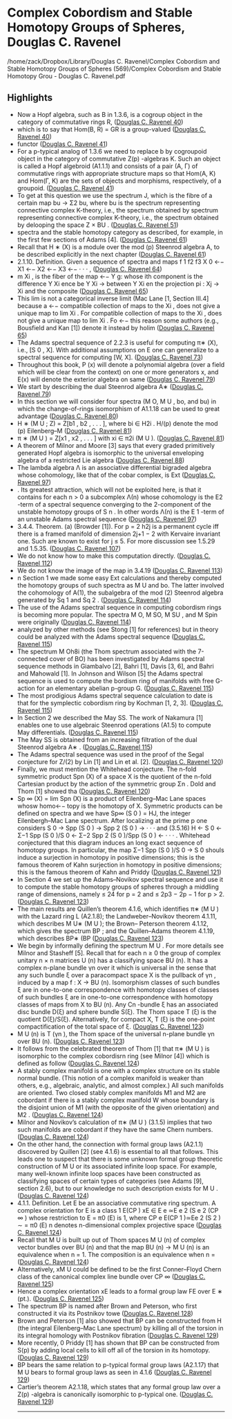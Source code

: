 # Complex Cobordism and Stable Homotopy Groups of Spheres, Douglas C. Ravenel

/home/zack/Dropbox/Library/Douglas C. Ravenel/Complex Cobordism and Stable Homotopy Groups of Spheres (569)/Complex Cobordism and Stable Homotopy Grou - Douglas C. Ravenel.pdf

## Highlights

- Now a Hopf algebra, such as B in 1\.3\.6, is a cogroup object in the category of commutative rings R, (<a href="file:////home/zack/Dropbox/Library/Douglas C. Ravenel/Complex Cobordism and Stable Homotopy Groups of Spheres (569)/Complex Cobordism and Stable Homotopy Grou - Douglas C. Ravenel.pdf#page=40" target="_blank">Douglas C. Ravenel 40</a>)
- which is to say that Hom\(B, R\) = GR is a group-valued (<a href="file:////home/zack/Dropbox/Library/Douglas C. Ravenel/Complex Cobordism and Stable Homotopy Groups of Spheres (569)/Complex Cobordism and Stable Homotopy Grou - Douglas C. Ravenel.pdf#page=40" target="_blank">Douglas C. Ravenel 40</a>)
- functor (<a href="file:////home/zack/Dropbox/Library/Douglas C. Ravenel/Complex Cobordism and Stable Homotopy Groups of Spheres (569)/Complex Cobordism and Stable Homotopy Grou - Douglas C. Ravenel.pdf#page=41" target="_blank">Douglas C. Ravenel 41</a>)
- For a p-typical analog of 1\.3\.6 we need to replace b by cogroupoid object in the category of commutative Z\(p\) -algebras K\. Such an object is called a Hopf algebroid \(A1\.1\.1\) and consists of a pair \(A, Γ\) of commutative rings with appropriate structure maps so that Hom\(A, K\) and Hom\(Γ, K\) are the sets of objects and morphisms, respectively, of a groupoid\. (<a href="file:////home/zack/Dropbox/Library/Douglas C. Ravenel/Complex Cobordism and Stable Homotopy Groups of Spheres (569)/Complex Cobordism and Stable Homotopy Grou - Douglas C. Ravenel.pdf#page=41" target="_blank">Douglas C. Ravenel 41</a>)
- To get at this question we use the spectrum J, which is the fibre of a certain map bu → Σ2 bu, where bu is the spectrum representing connective complex K-theory, i\.e\., the spectrum obtained by spectrum representing connective complex K-theory, i\.e\., the spectrum obtained by delooping the space Z × BU \. (<a href="file:////home/zack/Dropbox/Library/Douglas C. Ravenel/Complex Cobordism and Stable Homotopy Groups of Spheres (569)/Complex Cobordism and Stable Homotopy Grou - Douglas C. Ravenel.pdf#page=51" target="_blank">Douglas C. Ravenel 51</a>)
- spectra and the stable homotopy category as described, for example, in the first few sections of Adams [4]\. (<a href="file:////home/zack/Dropbox/Library/Douglas C. Ravenel/Complex Cobordism and Stable Homotopy Groups of Spheres (569)/Complex Cobordism and Stable Homotopy Grou - Douglas C. Ravenel.pdf#page=61" target="_blank">Douglas C. Ravenel 61</a>)
- Recall that H ∗ \(X\) is a module over the mod \(p\) Steenrod algebra A, to be described explicitly in the next chapter (<a href="file:////home/zack/Dropbox/Library/Douglas C. Ravenel/Complex Cobordism and Stable Homotopy Groups of Spheres (569)/Complex Cobordism and Stable Homotopy Grou - Douglas C. Ravenel.pdf#page=61" target="_blank">Douglas C. Ravenel 61</a>)
- 2\.1\.10\. Definition\. Given a sequence of spectra and maps f 1 f2 f3 X 0 ←− X1 ←− X2 ←− X3 ←− · · · , (<a href="file:////home/zack/Dropbox/Library/Douglas C. Ravenel/Complex Cobordism and Stable Homotopy Groups of Spheres (569)/Complex Cobordism and Stable Homotopy Grou - Douglas C. Ravenel.pdf#page=64" target="_blank">Douglas C. Ravenel 64</a>)
- m Xi , is the fiber of the map ←− Y g: whose ith component is the difference Y Xi ence be Y Xi → between Y Xi en the projection pi : Xj → Xi and the composite (<a href="file:////home/zack/Dropbox/Library/Douglas C. Ravenel/Complex Cobordism and Stable Homotopy Groups of Spheres (569)/Complex Cobordism and Stable Homotopy Grou - Douglas C. Ravenel.pdf#page=65" target="_blank">Douglas C. Ravenel 65</a>)
- This lim is not a categorical inverse limit \(Mac Lane [1, Section III\.4] because a ←− compatible collection of maps to the Xi , does not give a unique map to lim Xi \. For compatible collection of maps to the Xi , does not give a unique map to lim Xi \. Fo ←− this reason some authors \(e\.g\., Bousfield and Kan [1]\) denote it instead by holim (<a href="file:////home/zack/Dropbox/Library/Douglas C. Ravenel/Complex Cobordism and Stable Homotopy Groups of Spheres (569)/Complex Cobordism and Stable Homotopy Grou - Douglas C. Ravenel.pdf#page=65" target="_blank">Douglas C. Ravenel 65</a>)
- The Adams spectral sequence of 2\.2\.3 is useful for computing π∗ \(X\), i\.e\., [S 0 , X]\. With additional assumptions on E one can generalize to a spectral sequence for computing [W, X]\. (<a href="file:////home/zack/Dropbox/Library/Douglas C. Ravenel/Complex Cobordism and Stable Homotopy Groups of Spheres (569)/Complex Cobordism and Stable Homotopy Grou - Douglas C. Ravenel.pdf#page=73" target="_blank">Douglas C. Ravenel 73</a>)
- Throughout this book, P \(x\) will denote a polynomial algebra \(over a field which will be clear from the context\) on one or more generators x, and E\(x\) will denote the exterior algebra on same (<a href="file:////home/zack/Dropbox/Library/Douglas C. Ravenel/Complex Cobordism and Stable Homotopy Groups of Spheres (569)/Complex Cobordism and Stable Homotopy Grou - Douglas C. Ravenel.pdf#page=79" target="_blank">Douglas C. Ravenel 79</a>)
- We start by describing the dual Steenrod algebra A∗ (<a href="file:////home/zack/Dropbox/Library/Douglas C. Ravenel/Complex Cobordism and Stable Homotopy Groups of Spheres (569)/Complex Cobordism and Stable Homotopy Grou - Douglas C. Ravenel.pdf#page=79" target="_blank">Douglas C. Ravenel 79</a>)
- In this section we will consider four spectra \(M O, M U , bo, and bu\) in which the change-of-rings isomorphism of A1\.1\.18 can be used to great advantage (<a href="file:////home/zack/Dropbox/Library/Douglas C. Ravenel/Complex Cobordism and Stable Homotopy Groups of Spheres (569)/Complex Cobordism and Stable Homotopy Grou - Douglas C. Ravenel.pdf#page=80" target="_blank">Douglas C. Ravenel 80</a>)
- H ∗ \(M U ; Z\) = Z[b1 , b2 , \. \. \. ], where bi ∈ H2i \. H/\(p\) denote the mod \(p\) Eilenberg–M (<a href="file:////home/zack/Dropbox/Library/Douglas C. Ravenel/Complex Cobordism and Stable Homotopy Groups of Spheres (569)/Complex Cobordism and Stable Homotopy Grou - Douglas C. Ravenel.pdf#page=81" target="_blank">Douglas C. Ravenel 81</a>)
- π ∗ \(M U \) = Z[x1 , x2 , \. \. \. ] with xi ∈ π2i \(M U \)\. (<a href="file:////home/zack/Dropbox/Library/Douglas C. Ravenel/Complex Cobordism and Stable Homotopy Groups of Spheres (569)/Complex Cobordism and Stable Homotopy Grou - Douglas C. Ravenel.pdf#page=81" target="_blank">Douglas C. Ravenel 81</a>)
- A theorem of Milnor and Moore [3] says that every graded primitively generated Hopf algebra is isomorphic to the universal enveloping algebra of a restricted Lie algebra (<a href="file:////home/zack/Dropbox/Library/Douglas C. Ravenel/Complex Cobordism and Stable Homotopy Groups of Spheres (569)/Complex Cobordism and Stable Homotopy Grou - Douglas C. Ravenel.pdf#page=88" target="_blank">Douglas C. Ravenel 88</a>)
- The lambda algebra Λ is an associative differential bigraded algebra whose cohomology, like that of the cobar complex, is Ext (<a href="file:////home/zack/Dropbox/Library/Douglas C. Ravenel/Complex Cobordism and Stable Homotopy Groups of Spheres (569)/Complex Cobordism and Stable Homotopy Grou - Douglas C. Ravenel.pdf#page=97" target="_blank">Douglas C. Ravenel 97</a>)
- \. Its greatest attraction, which will not be exploited here, is that it contains for each n > 0 a subcomplex Λ\(n\) whose cohomology is the E2 -term of a spectral sequence converging to the 2-component of the unstable homotopy groups of S n \. In other words Λ\(n\) is the E 1 -term of an unstable Adams spectral sequence (<a href="file:////home/zack/Dropbox/Library/Douglas C. Ravenel/Complex Cobordism and Stable Homotopy Groups of Spheres (569)/Complex Cobordism and Stable Homotopy Grou - Douglas C. Ravenel.pdf#page=97" target="_blank">Douglas C. Ravenel 97</a>)
- 3\.4\.4\. Theorem\. \(a\) \(Browder [1]\)\. For p = 2 h2j is a permanent cycle iff there is a framed manifold of dimension 2j+1 − 2 with Kervaire invariant one\. Such are known to exist for j ≤ 5\. For more discussion see 1\.5\.29 and 1\.5\.35\. (<a href="file:////home/zack/Dropbox/Library/Douglas C. Ravenel/Complex Cobordism and Stable Homotopy Groups of Spheres (569)/Complex Cobordism and Stable Homotopy Grou - Douglas C. Ravenel.pdf#page=107" target="_blank">Douglas C. Ravenel 107</a>)
- We do not know how to make this computation directly\. (<a href="file:////home/zack/Dropbox/Library/Douglas C. Ravenel/Complex Cobordism and Stable Homotopy Groups of Spheres (569)/Complex Cobordism and Stable Homotopy Grou - Douglas C. Ravenel.pdf#page=112" target="_blank">Douglas C. Ravenel 112</a>)
- We do not know the image of the map in 3\.4\.19 (<a href="file:////home/zack/Dropbox/Library/Douglas C. Ravenel/Complex Cobordism and Stable Homotopy Groups of Spheres (569)/Complex Cobordism and Stable Homotopy Grou - Douglas C. Ravenel.pdf#page=113" target="_blank">Douglas C. Ravenel 113</a>)
- n Section 1 we made some easy Ext calculations and thereby computed the homotopy groups of such spectra as M U and bo\. The latter involved the cohomology of A\(1\), the subalgebra of the mod \(2\) Steenrod algebra generated by Sq 1 and Sq 2 \. (<a href="file:////home/zack/Dropbox/Library/Douglas C. Ravenel/Complex Cobordism and Stable Homotopy Groups of Spheres (569)/Complex Cobordism and Stable Homotopy Grou - Douglas C. Ravenel.pdf#page=114" target="_blank">Douglas C. Ravenel 114</a>)
- The use of the Adams spectral sequence in computing cobordism rings is becoming more popular\. The spectra M O, M SO, M SU , and M Spin were originally (<a href="file:////home/zack/Dropbox/Library/Douglas C. Ravenel/Complex Cobordism and Stable Homotopy Groups of Spheres (569)/Complex Cobordism and Stable Homotopy Grou - Douglas C. Ravenel.pdf#page=114" target="_blank">Douglas C. Ravenel 114</a>)
- analyzed by other methods \(see Stong [1] for references\) but in theory could be analyzed with the Adams spectral sequence (<a href="file:////home/zack/Dropbox/Library/Douglas C. Ravenel/Complex Cobordism and Stable Homotopy Groups of Spheres (569)/Complex Cobordism and Stable Homotopy Grou - Douglas C. Ravenel.pdf#page=115" target="_blank">Douglas C. Ravenel 115</a>)
- The spectrum M Oh8i \(the Thom spectrum associated with the 7-connected cover of BO\) has been investigated by Adams spectral sequence methods in Giambalvo [2], Bahri [1], Davis [3, 6], and Bahri and Mahowald [1]\. In Johnson and Wilson [5] the Adams spectral sequence is used to compute the bordism ring of manifolds with free G-action for an elementary abelian p-group G\. (<a href="file:////home/zack/Dropbox/Library/Douglas C. Ravenel/Complex Cobordism and Stable Homotopy Groups of Spheres (569)/Complex Cobordism and Stable Homotopy Grou - Douglas C. Ravenel.pdf#page=115" target="_blank">Douglas C. Ravenel 115</a>)
- The most prodigious Adams spectral sequence calculation to date is that for the symplectic cobordism ring by Kochman [1, 2, 3]\. (<a href="file:////home/zack/Dropbox/Library/Douglas C. Ravenel/Complex Cobordism and Stable Homotopy Groups of Spheres (569)/Complex Cobordism and Stable Homotopy Grou - Douglas C. Ravenel.pdf#page=115" target="_blank">Douglas C. Ravenel 115</a>)
- In Section 2 we described the May SS\. The work of Nakamura [1] enables one to use algebraic Steenrod operations \(A1\.5\) to compute May differentials\. (<a href="file:////home/zack/Dropbox/Library/Douglas C. Ravenel/Complex Cobordism and Stable Homotopy Groups of Spheres (569)/Complex Cobordism and Stable Homotopy Grou - Douglas C. Ravenel.pdf#page=115" target="_blank">Douglas C. Ravenel 115</a>)
- The May SS is obtained from an increasing filtration of the dual Steenrod algebra A∗ \. (<a href="file:////home/zack/Dropbox/Library/Douglas C. Ravenel/Complex Cobordism and Stable Homotopy Groups of Spheres (569)/Complex Cobordism and Stable Homotopy Grou - Douglas C. Ravenel.pdf#page=115" target="_blank">Douglas C. Ravenel 115</a>)
- The Adams spectral sequence was used in the proof of the Segal conjecture for Z/\(2\) by Lin [1] and Lin et al\. [2]\. (<a href="file:////home/zack/Dropbox/Library/Douglas C. Ravenel/Complex Cobordism and Stable Homotopy Groups of Spheres (569)/Complex Cobordism and Stable Homotopy Grou - Douglas C. Ravenel.pdf#page=120" target="_blank">Douglas C. Ravenel 120</a>)
- Finally, we must mention the Whitehead conjecture\. The n-fold symmetric product Spn \(X\) of a space X is the quotient of the n-fold Cartesian product by the action of the symmetric group Σn \. Dold and Thom [1] showed tha (<a href="file:////home/zack/Dropbox/Library/Douglas C. Ravenel/Complex Cobordism and Stable Homotopy Groups of Spheres (569)/Complex Cobordism and Stable Homotopy Grou - Douglas C. Ravenel.pdf#page=120" target="_blank">Douglas C. Ravenel 120</a>)
- Sp ∞ \(X\) = lim Spn \(X\) is a product of Eilenberg–Mac Lane spaces whosw homo←− topy is the homotopy of X\. Symmetric products can be defined on spectra and we have Sp∞ \(S 0 \) = HJ, the integer Eilenbergh–Mac Lane spectrum\. After localizing at the prime p one considers S 0 → Spp \(S 0 \) → Spp 2 \(S 0 \) → · · · and \(3\.5\.16\) H ← S 0 ← Σ−1 Spp \(S 0 \)/S 0 ← Σ−2 Spp 2 \(S 0 \)/Spp \(S 0 \) ← · · · \. Whitehead conjectured that this diagram induces an long exact sequence of homotopy groups\. In particular, the map Σ−1 Spp \(S 0 \)/S 0 → S 0 shouls induce a surjection in homotopy in positive dimensions; this is the famous theorem of Kahn surjection in homotopy in positive dimensions; this is the famous theorem of Kahn and Priddy (<a href="file:////home/zack/Dropbox/Library/Douglas C. Ravenel/Complex Cobordism and Stable Homotopy Groups of Spheres (569)/Complex Cobordism and Stable Homotopy Grou - Douglas C. Ravenel.pdf#page=121" target="_blank">Douglas C. Ravenel 121</a>)
- In Section 4 we set up the Adams–Novikov spectral sequence and use it to compute the stable homotopy groups of spheres through a middling range of dimensions, namely ≤ 24 for p = 2 and ≤ 2p3 − 2p − 1 for p > 2\. (<a href="file:////home/zack/Dropbox/Library/Douglas C. Ravenel/Complex Cobordism and Stable Homotopy Groups of Spheres (569)/Complex Cobordism and Stable Homotopy Grou - Douglas C. Ravenel.pdf#page=123" target="_blank">Douglas C. Ravenel 123</a>)
- The main results are Quillen’s theorem 4\.1\.6, which identifies π∗ \(M U \) with the Lazard ring L \(A2\.1\.8\); the Landweber–Novikov theorem 4\.1\.11, which describes M U∗ \(M U \); the Brown– Peterson theorem 4\.1\.12, which gives the spectrum BP ; and the Quillen–Adams theorem 4\.1\.19, which describes BP∗ \(BP (<a href="file:////home/zack/Dropbox/Library/Douglas C. Ravenel/Complex Cobordism and Stable Homotopy Groups of Spheres (569)/Complex Cobordism and Stable Homotopy Grou - Douglas C. Ravenel.pdf#page=123" target="_blank">Douglas C. Ravenel 123</a>)
- We begin by informally defining the spectrum M U \. For more details see Milnor and Stasheff [5]\. Recall that for each n ≥ 0 the group of complex unitary n × n matrices U \(n\) has a classifying space BU \(n\)\. It has a complex n-plane bundle γn over it which is universal in the sense that any such bundle ξ over a paracompact space X is the pullback of γn , induced by a map f : X → BU \(n\)\. Isomorphism classes of such bundles ξ are in one-to-one correspondence with homotopy classes of classes of such bundles ξ are in one-to-one correspondence with homotopy classes of maps from X to BU \(n\)\. Any Cn -bundle ξ has an associated disc bundle D\(ξ\) and sphere bundle S\(ξ\)\. The Thom space T \(ξ\) is the quotient D\(ξ\)/S\(ξ\)\. Alternatively, for compact X, T \(ξ\) is the one-point compactification of the total space of ξ\. (<a href="file:////home/zack/Dropbox/Library/Douglas C. Ravenel/Complex Cobordism and Stable Homotopy Groups of Spheres (569)/Complex Cobordism and Stable Homotopy Grou - Douglas C. Ravenel.pdf#page=123" target="_blank">Douglas C. Ravenel 123</a>)
- M U \(n\) is T \(γn \), the Thom space of the universal n-plane bundle γn over BU \(n\)\. (<a href="file:////home/zack/Dropbox/Library/Douglas C. Ravenel/Complex Cobordism and Stable Homotopy Groups of Spheres (569)/Complex Cobordism and Stable Homotopy Grou - Douglas C. Ravenel.pdf#page=123" target="_blank">Douglas C. Ravenel 123</a>)
- It follows from the celebrated theorem of Thom [1] that π∗ \(M U \) is isomorphic to the complex cobordisrn ring \(see Milnor [4]\) which is defined as follow (<a href="file:////home/zack/Dropbox/Library/Douglas C. Ravenel/Complex Cobordism and Stable Homotopy Groups of Spheres (569)/Complex Cobordism and Stable Homotopy Grou - Douglas C. Ravenel.pdf#page=124" target="_blank">Douglas C. Ravenel 124</a>)
- A stably complex manifold is one with a complex structure on its stable normal bundle\. \(This notion of a complex manifold is weaker than others, e\.g\., algebraic, analytic, and almost complex\.\) All such manifolds are oriented\. Two closed stably complex manifolds M1 and M2 are cobordant if there is a stably complex manifold W whose boundary is the disjoint union of M1 \(with the opposite of the given orientation\) and M2 \. (<a href="file:////home/zack/Dropbox/Library/Douglas C. Ravenel/Complex Cobordism and Stable Homotopy Groups of Spheres (569)/Complex Cobordism and Stable Homotopy Grou - Douglas C. Ravenel.pdf#page=124" target="_blank">Douglas C. Ravenel 124</a>)
- Milnor and Novikov’s calculation of π∗ \(M U \) \(3\.1\.5\) implies that two such manifolds are cobordant if they have the same Chern numbers\. (<a href="file:////home/zack/Dropbox/Library/Douglas C. Ravenel/Complex Cobordism and Stable Homotopy Groups of Spheres (569)/Complex Cobordism and Stable Homotopy Grou - Douglas C. Ravenel.pdf#page=124" target="_blank">Douglas C. Ravenel 124</a>)
- On the other hand, the connection with formal group laws \(A2\.1\.1\) discovered by Quillen [2] \(see 4\.1\.6\) is essential to all that follows\. This leads one to suspect that there is some unknown formal group theoretic construction of M U or its associated infinite loop space\. For example, many well-known infinite loop spaces have been constructed as classifying spaces of certain types of categories \(see Adams [9], section 2\.6\), but to our knowledge no such description exists for M U \. (<a href="file:////home/zack/Dropbox/Library/Douglas C. Ravenel/Complex Cobordism and Stable Homotopy Groups of Spheres (569)/Complex Cobordism and Stable Homotopy Grou - Douglas C. Ravenel.pdf#page=124" target="_blank">Douglas C. Ravenel 124</a>)
- 4\.1\.1\. Definition\. Let E be an associative commutative ring spectrum\. A complex orientation for E is a class 1 E\(CP \) xE ∈ E e ≃E e 2 \(S e 2 \(CP ∞ \) whose restriction to E = π0 \(E\) is 1, where CP e E\(CP 1 \)≃Ee 2 \(S 2 \) ∼ = π0 \(E\) n denotes n-dimensional complex projective space (<a href="file:////home/zack/Dropbox/Library/Douglas C. Ravenel/Complex Cobordism and Stable Homotopy Groups of Spheres (569)/Complex Cobordism and Stable Homotopy Grou - Douglas C. Ravenel.pdf#page=124" target="_blank">Douglas C. Ravenel 124</a>)
- Recall that M U is built up out of Thom spaces M U \(n\) of complex vector bundles over BU \(n\) and that the map BU \(n\) → M U \(n\) is an equivalence when n = 1\. The composition is an equivalence when n = (<a href="file:////home/zack/Dropbox/Library/Douglas C. Ravenel/Complex Cobordism and Stable Homotopy Groups of Spheres (569)/Complex Cobordism and Stable Homotopy Grou - Douglas C. Ravenel.pdf#page=124" target="_blank">Douglas C. Ravenel 124</a>)
- Alternatively, xM U could be defined to be the first Conner–Floyd Chern class of the canonical complex line bundle over CP ∞ (<a href="file:////home/zack/Dropbox/Library/Douglas C. Ravenel/Complex Cobordism and Stable Homotopy Groups of Spheres (569)/Complex Cobordism and Stable Homotopy Grou - Douglas C. Ravenel.pdf#page=125" target="_blank">Douglas C. Ravenel 125</a>)
- Hence a complex orientation xE leads to a formal group law FE over E ∗ \(pt\.\)\. (<a href="file:////home/zack/Dropbox/Library/Douglas C. Ravenel/Complex Cobordism and Stable Homotopy Groups of Spheres (569)/Complex Cobordism and Stable Homotopy Grou - Douglas C. Ravenel.pdf#page=125" target="_blank">Douglas C. Ravenel 125</a>)
- The spectrum BP is named after Brown and Peterson, who first constructed it via its Postnikov towe (<a href="file:////home/zack/Dropbox/Library/Douglas C. Ravenel/Complex Cobordism and Stable Homotopy Groups of Spheres (569)/Complex Cobordism and Stable Homotopy Grou - Douglas C. Ravenel.pdf#page=128" target="_blank">Douglas C. Ravenel 128</a>)
- Brown and Peterson [1] also showed that BP can be constructed from H \(the integral Eilenberg–Mac Lane spectrum\) by killing all of the torsion in its integral homology with Postnikov fibration (<a href="file:////home/zack/Dropbox/Library/Douglas C. Ravenel/Complex Cobordism and Stable Homotopy Groups of Spheres (569)/Complex Cobordism and Stable Homotopy Grou - Douglas C. Ravenel.pdf#page=129" target="_blank">Douglas C. Ravenel 129</a>)
- More recently, 0 Priddy [1] has shown that BP can be constructed from S\(p\) by adding local cells to kill off all of the torsion in its homotopy\. (<a href="file:////home/zack/Dropbox/Library/Douglas C. Ravenel/Complex Cobordism and Stable Homotopy Groups of Spheres (569)/Complex Cobordism and Stable Homotopy Grou - Douglas C. Ravenel.pdf#page=129" target="_blank">Douglas C. Ravenel 129</a>)
- BP bears the same relation to p-typical formal group laws \(A2\.1\.17\) that M U bears to formal group laws as seen in 4\.1\.6 (<a href="file:////home/zack/Dropbox/Library/Douglas C. Ravenel/Complex Cobordism and Stable Homotopy Groups of Spheres (569)/Complex Cobordism and Stable Homotopy Grou - Douglas C. Ravenel.pdf#page=129" target="_blank">Douglas C. Ravenel 129</a>)
- Cartier’s theorem A2\.1\.18, which states that any formal group law over a Z\(p\) -algebra is canonically isomorphic to p-typical one\. (<a href="file:////home/zack/Dropbox/Library/Douglas C. Ravenel/Complex Cobordism and Stable Homotopy Groups of Spheres (569)/Complex Cobordism and Stable Homotopy Grou - Douglas C. Ravenel.pdf#page=129" target="_blank">Douglas C. Ravenel 129</a>)<hr>

